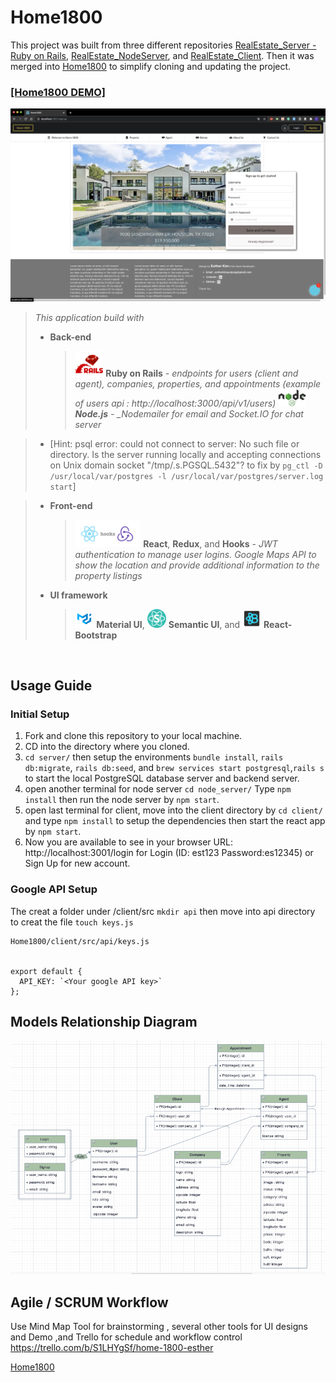 # Home1800

This project was built from three different repositories [RealEstate_Server - Ruby on Rails](https://github.com/estherkimyunjung/RealEstate_Server), [RealEstate_NodeServer](https://github.com/estherkimyunjung/RealEstate_NodeServer), and [RealEstate_Client](https://github.com/estherkimyunjung/RealEstate_Client). Then it was merged into [Home1800][1] to simplify cloning and updating the project.

### [[Home1800 DEMO]](https://youtu.be/_1OqUS8ip-c)

  <img src="images/Home1800.png" alt="Home 1800 Homepage" width="730"/>

</br>

> _This application build with_
>
> - **Back-end**
>   > <img src="images/Ruby-on-rails-development.png" alt="Ruby on Rails logo" width="45"/> **Ruby on Rails** - _endpoints for users (client and agent), companies, properties, and appointments (example of users api : http://localhost:3000/api/v1/users)
>   > <img src="images/Nodejs.png" alt="Node.js logo" width="45"/> **Node.js** - \_Nodemailer for email and Socket.IO for chat server_

> - [Hint: psql error: could not connect to server: No such file or directory. Is the server running locally and accepting connections on Unix domain socket "/tmp/.s.PGSQL.5432"? to fix by ```pg_ctl -D /usr/local/var/postgres -l /usr/local/var/postgres/server.log start```]

> - **Front-end**
>
>   > <img src="images/React_hooks_Redux.png" alt="React and Redux logo" width="105"/> **React**, **Redux**, and **Hooks** - _JWT authentication to manage user logins. Google Maps API to show the location and provide additional information to the property listings_
>
> - **UI framework**
>   > <img src="images/Material_UI.png" alt="Maerial UI logo" width="30"/> **Material UI**, <img src="images/Semantic_UI.png" alt="Semantic UI logo" width="30"/> **Semantic UI**, and <img src="images/reactstrap.png" alt="React-Bootstrap logo" width="30"/> **React-Bootstrap**

</br>

## Usage Guide

### Initial Setup

1. Fork and clone this repository to your local machine.
2. CD into the directory where you cloned.
3. `cd server/` then setup the environments `bundle install`, `rails db:migrate`, `rails db:seed`, and `brew services start postgresql`,`rails s` to start the local PostgreSQL database server and backend server.
4. open another terminal for node server `cd node_server/` Type `npm install` then run the node server by `npm start`.
5. open last terminal for client, move into the client directory by `cd client/` and type `npm install` to setup the dependencies then start the react app by `npm start`.
6. Now you are available to see in your browser URL: http://localhost:3001/login for Login (ID: est123 Password:es12345) or Sign Up for new account.

### Google API Setup

The creat a folder under /client/src `mkdir api` then move into api directory to creat the file `touch keys.js`

```
Home1800/client/src/api/keys.js


export default {
  API_KEY: `<Your google API key>`
};
```

## Models Relationship Diagram

![Models Relationship Diagram](images/Models.png)

## Agile / SCRUM Workflow

Use Mind Map Tool for brainstorming , several other tools for UI designs and Demo ,and Trello for schedule and workflow control
https://trello.com/b/S1LHYgSf/home-1800-esther

[Home1800][1]

[1]: https://github.com/estherkimyunjung/Home1800 "Home1800"
